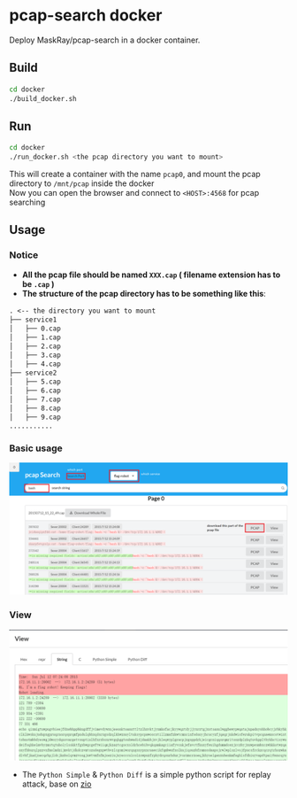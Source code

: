 # pcap-search docker

Deploy MaskRay/pcap-search in a docker container.

## Build
```bash
cd docker
./build_docker.sh
```

## Run

```bash
cd docker
./run_docker.sh <the pcap directory you want to mount>
```
This will create a container with the name `pcap0`, and mount the pcap directory to `/mnt/pcap` inside the docker  
Now you can open the browser and connect to `<HOST>:4568` for pcap searching

## Usage  
### Notice
* **All the pcap file should be named `XXX.cap` ( filename extension has to be `.cap` )**  
* **The structure of the pcap directory has to be something like this**:  
```
. <-- the directory you want to mount
├── service1
│   ├── 0.cap
│   ├── 1.cap
│   ├── 2.cap
│   ├── 3.cap
│   ├── 4.cap
├── service2
│   ├── 5.cap
│   ├── 6.cap
│   ├── 7.cap
│   ├── 8.cap
│   ├── 9.cap
...........
```
### Basic usage  
![context img](/img/1.png?raw=true)  
### View  
![context img](/img/2.PNG?raw=true)  
* The `Python Simple` & `Python Diff` is a simple python script for replay attack, base on [zio](https://github.com/zTrix/zio)


